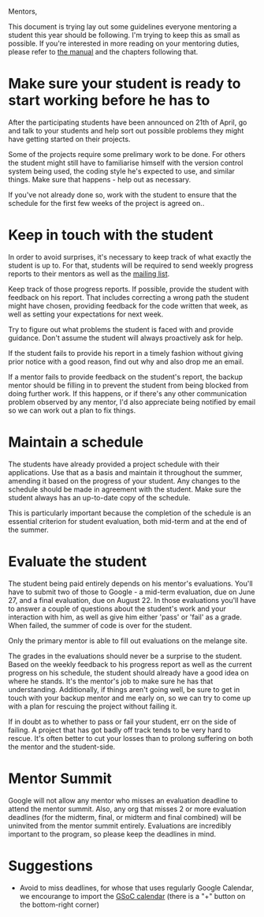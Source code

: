 Mentors,

This document is trying lay out some guidelines everyone mentoring a student this
year should be following. I'm trying to keep this as small as possible. If
you're interested in more reading on your mentoring duties, please refer to
 [the manual](http://en.flossmanuals.net/GSoCMentoring/mind-the-gap) and the chapters
following that.


Make sure your student is ready to start working before he has to
=================================================================

After the participating students have been announced on 21th of April, go and
talk to your students and help sort out possible problems they might have
getting started on their projects.

Some of the projects require some prelimary work to be done. For others the
student might still have to familiarise himself with the version control system
being used, the coding style he's expected to use, and similar things. Make sure
that happens - help out as necessary.

If you've not already done so, work with the student to ensure that the schedule
for the first few weeks of the project is agreed on..


Keep in touch with the student
==============================

In order to avoid surprises, it's necessary to keep track of what exactly the
student is up to. For that, students will be required to send weekly progress
reports to their mentors as well as the [mailing list](https://lists.sabayon.org/mailman/listinfo/devel).

Keep track of those progress reports. If possible, provide the student with
feedback on his report. That includes correcting a wrong path the student might
have chosen, providing feedback for the code written that week, as well as
setting your expectations for next week.

Try to figure out what problems the student is faced with and provide
guidance. Don't assume the student will always proactively ask for help.

If the student fails to provide his report in a timely fashion without giving
prior notice with a good reason, find out why and also drop me an email.

If a mentor fails to provide feedback on the student's report, the backup mentor
should be filling in to prevent the student from being blocked from doing
further work. If this happens, or if there's any other communication problem
observed by any mentor, I'd also appreciate being notified by email so we can
work out a plan to fix things.


Maintain a schedule
===================

The students have already provided a project schedule with their
applications. Use that as a basis and maintain it throughout the summer,
amending it based on the progress of your student. Any changes to the schedule
should be made in agreement with the student. Make sure the student always has
an up-to-date copy of the schedule.

This is particularly important because the completion of the schedule is an
essential criterion for student evaluation, both mid-term and at the end of the
summer.


Evaluate the student
====================

The student being paid entirely depends on his mentor's evaluations. You'll have
to submit two of those to Google - a mid-term evaluation, due on June 27, and a
final evaluation, due on August 22. In those evaluations you'll have to answer a
couple of questions about the student's work and your interaction with him, as
well as give him either 'pass' or 'fail' as a grade. When failed, the summer of
code is over for the student.

Only the primary mentor is able to fill out evaluations on the melange site.

The grades in the evaluations should never be a surprise to the student. Based
on the weekly feedback to his progress report as well as the current progress on
his schedule, the student should already have a good idea on where he
stands. It's the mentor's job to make sure he has that
understanding. Additionally, if things aren't going well, be sure to get in
touch with your backup mentor and me early on, so we can try to come up with a
plan for rescuing the project without failing it.

If in doubt as to whether to pass or fail your student, err on the side of
failing. A project that has got badly off track tends to be very hard to
rescue. It's often better to cut your losses than to prolong suffering on both
the mentor and the student-side.


Mentor Summit
====================

Google will not allow any mentor who misses an evaluation deadline to attend the mentor summit. 
Also, any org that misses 2 or more evaluation deadlines (for the midterm, final, or midterm and final combined) 
will be uninvited from the mentor summit entirely. Evaluations are incredibly important to the program, 
so please keep the deadlines in mind. 


Suggestions
====================

* Avoid to miss deadlines, for whose that uses regularly Google Calendar, we encourange to import the [GSoC calendar](http://www.google-melange.com/gsoc/events/google/gsoc2014) (there is a "+" button on the bottom-right corner)


